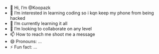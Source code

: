 - 👋 Hi, I’m @Koopazk
- 👀 I’m interested in learning coding so i kqn keep my phone from being hacked 
- 🌱 I’m currently learning it all
- 💞️ I’m looking to collaborate on any level 
- 📫 How to reach me shoot me a message 
- 😄 Pronouns: ...
- ⚡ Fun fact: ...

<!---
Koopazk/Koopazk is a ✨ special ✨ repository because its `README.md` (this file) appears on your GitHub profile.
You can click the Preview link to take a look at your changes.
--->
